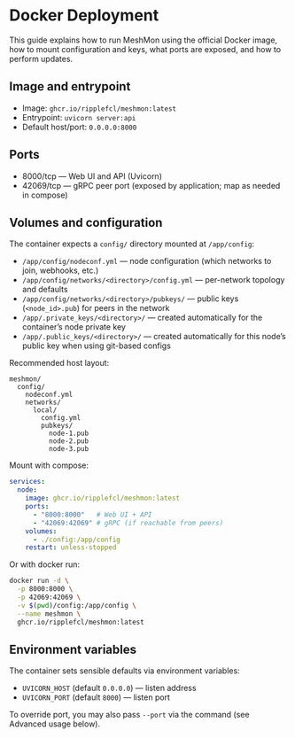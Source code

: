 # Docker Deployment

This guide explains how to run MeshMon using the official Docker image, how to mount configuration and keys, what ports are exposed, and how to perform updates.

## Image and entrypoint

- Image: `ghcr.io/ripplefcl/meshmon:latest`
- Entrypoint: `uvicorn server:api`
- Default host/port: `0.0.0.0:8000`

## Ports

- 8000/tcp — Web UI and API (Uvicorn)
- 42069/tcp — gRPC peer port (exposed by application; map as needed in compose)

## Volumes and configuration

The container expects a `config/` directory mounted at `/app/config`:

- `/app/config/nodeconf.yml` — node configuration (which networks to join, webhooks, etc.)
- `/app/config/networks/<directory>/config.yml` — per-network topology and defaults
- `/app/config/networks/<directory>/pubkeys/` — public keys (`<node_id>.pub`) for peers in the network
- `/app/.private_keys/<directory>/` — created automatically for the container’s node private key
- `/app/.public_keys/<directory>/` — created automatically for this node’s public key when using git-based configs

Recommended host layout:

```
meshmon/
  config/
    nodeconf.yml
    networks/
      local/
        config.yml
        pubkeys/
          node-1.pub
          node-2.pub
          node-3.pub
```

Mount with compose:

```yaml
services:
  node:
    image: ghcr.io/ripplefcl/meshmon:latest
    ports:
      - "8000:8000"   # Web UI + API
      - "42069:42069" # gRPC (if reachable from peers)
    volumes:
      - ./config:/app/config
    restart: unless-stopped
```

Or with docker run:

```bash
docker run -d \
  -p 8000:8000 \
  -p 42069:42069 \
  -v $(pwd)/config:/app/config \
  --name meshmon \
  ghcr.io/ripplefcl/meshmon:latest
```

## Environment variables

The container sets sensible defaults via environment variables:

- `UVICORN_HOST` (default `0.0.0.0`) — listen address
- `UVICORN_PORT` (default `8000`) — listen port

To override port, you may also pass `--port` via the command (see Advanced usage below).

